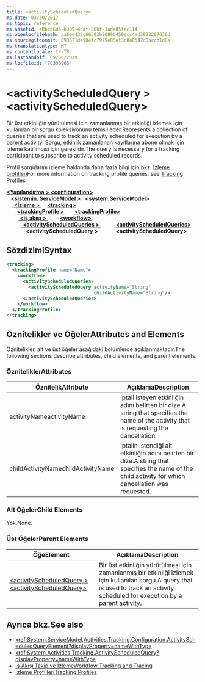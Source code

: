 ```yaml
---
title: <activityScheduledQuery>
ms.date: 03/30/2017
ms.topic: reference
ms.assetid: a8bcd6d4-b389-4daf-86bf-1ade85fec114
ms.openlocfilehash: aa6ee435c66303b5089b459ecc4ed3023297636d
ms.sourcegitcommit: 093571de904fc7979e85ef3c048547d0accb1d8a
ms.translationtype: MT
ms.contentlocale: tr-TR
ms.lasthandoff: 09/06/2019
ms.locfileid: "70398965"
---
```

# <a name="activityscheduledquery"></a><span data-ttu-id="f373f-101">\<activityScheduledQuery ></span><span class="sxs-lookup"><span data-stu-id="f373f-101">\<activityScheduledQuery></span></span>
<span data-ttu-id="f373f-102">Bir üst etkinliğin yürütülmesi için zamanlanmış bir etkinliği izlemek için kullanılan bir sorgu koleksiyonunu temsil eder.</span><span class="sxs-lookup"><span data-stu-id="f373f-102">Represents a collection of queries that are used to track an activity scheduled for execution by a parent activity.</span></span> <span data-ttu-id="f373f-103">Sorgu, etkinlik zamanlanan kayıtlarına abone olmak için izleme katılımcısı için gereklidir.</span><span class="sxs-lookup"><span data-stu-id="f373f-103">The query is necessary for a tracking participant to subscribe to activity scheduled records.</span></span>  
  
 <span data-ttu-id="f373f-104">Profil sorgularını izleme hakkında daha fazla bilgi için bkz. [Izleme profilleri](../../../windows-workflow-foundation/tracking-profiles.md)</span><span class="sxs-lookup"><span data-stu-id="f373f-104">For more information on tracking profile queries, see [Tracking Profiles](../../../windows-workflow-foundation/tracking-profiles.md)</span></span>  
  
<span data-ttu-id="f373f-105">[ **\<Yapılandırma >** ](../configuration-element.md)</span><span class="sxs-lookup"><span data-stu-id="f373f-105">[**\<configuration>**](../configuration-element.md)</span></span>\
<span data-ttu-id="f373f-106">&nbsp;&nbsp;[ **\<sistemin. ServiceModel >** ](system-servicemodel-of-workflow.md)</span><span class="sxs-lookup"><span data-stu-id="f373f-106">&nbsp;&nbsp;[**\<system.ServiceModel>**](system-servicemodel-of-workflow.md)</span></span>\
<span data-ttu-id="f373f-107">&nbsp;&nbsp;&nbsp;&nbsp;[ **\<İzleme >** ](tracking.md)</span><span class="sxs-lookup"><span data-stu-id="f373f-107">&nbsp;&nbsp;&nbsp;&nbsp;[**\<tracking>**](tracking.md)</span></span>\
<span data-ttu-id="f373f-108">&nbsp;&nbsp;&nbsp;&nbsp;&nbsp;&nbsp;[ **\<trackingProfile >** ](trackingprofile.md)</span><span class="sxs-lookup"><span data-stu-id="f373f-108">&nbsp;&nbsp;&nbsp;&nbsp;&nbsp;&nbsp;[**\<trackingProfile>**](trackingprofile.md)</span></span>\
<span data-ttu-id="f373f-109">&nbsp;&nbsp;&nbsp;&nbsp;&nbsp;&nbsp;&nbsp;&nbsp;[ **\<iş akışı >** ](workflow.md)</span><span class="sxs-lookup"><span data-stu-id="f373f-109">&nbsp;&nbsp;&nbsp;&nbsp;&nbsp;&nbsp;&nbsp;&nbsp;[**\<workflow>**](workflow.md)</span></span>\
<span data-ttu-id="f373f-110">&nbsp;&nbsp;&nbsp;&nbsp;&nbsp;&nbsp;&nbsp;&nbsp;&nbsp;&nbsp;[ **\<activityScheduledQueries >** ](activityscheduledqueries.md)</span><span class="sxs-lookup"><span data-stu-id="f373f-110">&nbsp;&nbsp;&nbsp;&nbsp;&nbsp;&nbsp;&nbsp;&nbsp;&nbsp;&nbsp;[**\<activityScheduledQueries>**](activityscheduledqueries.md)</span></span>\
<span data-ttu-id="f373f-111">&nbsp;&nbsp;&nbsp;&nbsp;&nbsp;&nbsp;&nbsp;&nbsp;&nbsp;&nbsp;&nbsp;&nbsp; **\<activityScheduledQuery >**</span><span class="sxs-lookup"><span data-stu-id="f373f-111">&nbsp;&nbsp;&nbsp;&nbsp;&nbsp;&nbsp;&nbsp;&nbsp;&nbsp;&nbsp;&nbsp;&nbsp;**\<activityScheduledQuery>**</span></span>  
  
## <a name="syntax"></a><span data-ttu-id="f373f-112">Sözdizimi</span><span class="sxs-lookup"><span data-stu-id="f373f-112">Syntax</span></span>  
  
```xml 
<tracking>
  <trackingProfile name="Name">
    <workflow>
      <activityScheduledQueries>
        <activityScheduledQuery activityName="String" 
                                childActivityName="String"/>
      </activityScheduledQueries>
    </workflow>
  </trackingProfile>
</tracking>  
```  
  
## <a name="attributes-and-elements"></a><span data-ttu-id="f373f-113">Öznitelikler ve Öğeler</span><span class="sxs-lookup"><span data-stu-id="f373f-113">Attributes and Elements</span></span>  
 <span data-ttu-id="f373f-114">Öznitelikler, alt ve üst öğeler aşağıdaki bölümlerde açıklanmaktadır.</span><span class="sxs-lookup"><span data-stu-id="f373f-114">The following sections describe attributes, child elements, and parent elements.</span></span>  
  
### <a name="attributes"></a><span data-ttu-id="f373f-115">Öznitelikler</span><span class="sxs-lookup"><span data-stu-id="f373f-115">Attributes</span></span>  
  
|<span data-ttu-id="f373f-116">Öznitelik</span><span class="sxs-lookup"><span data-stu-id="f373f-116">Attribute</span></span>|<span data-ttu-id="f373f-117">Açıklama</span><span class="sxs-lookup"><span data-stu-id="f373f-117">Description</span></span>|  
|---------------|-----------------|  
|<span data-ttu-id="f373f-118">activityName</span><span class="sxs-lookup"><span data-stu-id="f373f-118">activityName</span></span>|<span data-ttu-id="f373f-119">İptali isteyen etkinliğin adını belirten bir dize.</span><span class="sxs-lookup"><span data-stu-id="f373f-119">A string that specifies the name of the activity that is requesting the cancellation.</span></span>|  
|<span data-ttu-id="f373f-120">childActivityName</span><span class="sxs-lookup"><span data-stu-id="f373f-120">childActivityName</span></span>|<span data-ttu-id="f373f-121">İptalin istendiği alt etkinliğin adını belirten bir dize.</span><span class="sxs-lookup"><span data-stu-id="f373f-121">A string that specifies the name of the child activity for which cancellation was requested.</span></span>|  
  
### <a name="child-elements"></a><span data-ttu-id="f373f-122">Alt Öğeler</span><span class="sxs-lookup"><span data-stu-id="f373f-122">Child Elements</span></span>  
 <span data-ttu-id="f373f-123">Yok.</span><span class="sxs-lookup"><span data-stu-id="f373f-123">None.</span></span>  
  
### <a name="parent-elements"></a><span data-ttu-id="f373f-124">Üst Öğeler</span><span class="sxs-lookup"><span data-stu-id="f373f-124">Parent Elements</span></span>  
  
|<span data-ttu-id="f373f-125">Öğe</span><span class="sxs-lookup"><span data-stu-id="f373f-125">Element</span></span>|<span data-ttu-id="f373f-126">Açıklama</span><span class="sxs-lookup"><span data-stu-id="f373f-126">Description</span></span>|  
|-------------|-----------------|  
|[<span data-ttu-id="f373f-127">\<activityScheduledQuery ></span><span class="sxs-lookup"><span data-stu-id="f373f-127">\<activityScheduledQuery></span></span>](activityscheduledquery.md)|<span data-ttu-id="f373f-128">Bir üst etkinliğin yürütülmesi için zamanlanmış bir etkinliği izlemek için kullanılan sorgu.</span><span class="sxs-lookup"><span data-stu-id="f373f-128">A query that is used to track an activity scheduled for execution by a parent activity.</span></span>|  
  
## <a name="see-also"></a><span data-ttu-id="f373f-129">Ayrıca bkz.</span><span class="sxs-lookup"><span data-stu-id="f373f-129">See also</span></span>

- <xref:System.ServiceModel.Activities.Tracking.Configuration.ActivityScheduledQueryElement?displayProperty=nameWithType>
- <xref:System.Activities.Tracking.ActivityScheduledQuery?displayProperty=nameWithType>
- [<span data-ttu-id="f373f-130">İş Akışı Takip ve İzleme</span><span class="sxs-lookup"><span data-stu-id="f373f-130">Workflow Tracking and Tracing</span></span>](../../../windows-workflow-foundation/workflow-tracking-and-tracing.md)
- [<span data-ttu-id="f373f-131">İzleme Profilleri</span><span class="sxs-lookup"><span data-stu-id="f373f-131">Tracking Profiles</span></span>](../../../windows-workflow-foundation/tracking-profiles.md)
